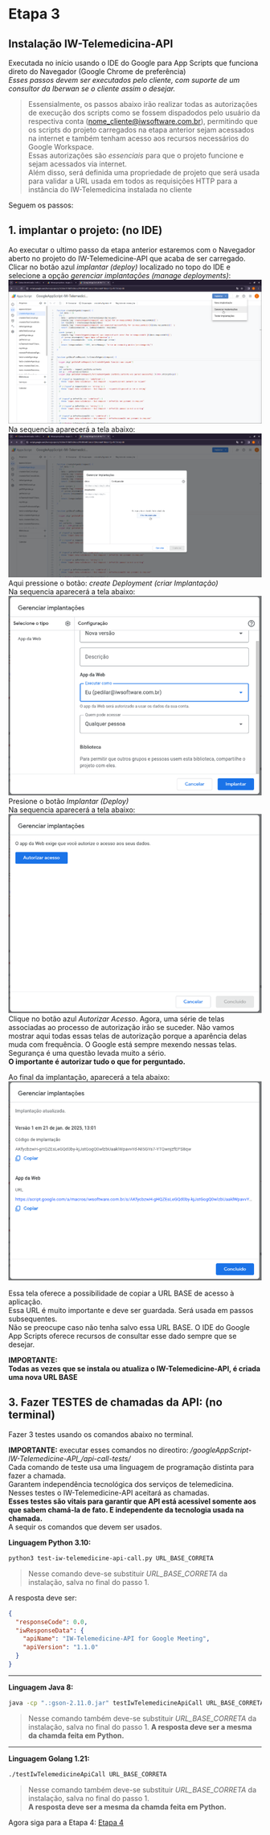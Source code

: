 # Etapa 3  
## Instalação IW-Telemedicina-API
  
Executada no início usando o IDE do Google para App Scripts que funciona direto do Navegador (Google Chrome de preferência)  
*Esses passos devem ser executados pelo cliente, com suporte de um consultor da Iberwan se o cliente assim o desejar.*
  
>Essensialmente, os passos abaixo irão realizar todas as autorizações de execução dos scripts como se fossem dispadodos pelo usuário da respectiva conta (<nome_cliente@iwsoftware.com.br>),
permitindo que os scripts do projeto carregados na etapa anterior sejam acessados na internet e também tenham acesso aos recursos necessários do Google Workspace.  
Essas autorizações são *essenciais* para que o projeto funcione e sejam acessados via internet.  
Além disso, será definida uma propriedade de projeto que será usada para validar a URL usada em todos as requisições HTTP
para a instância do IW-Telemedicina instalada no cliente  

Seguem os passos:  

## 1. **implantar o projeto:**  (no IDE)
Ao executar o ultimo passo da etapa anterior estaremos com o Navegador aberto no projeto do IW-Telemedicine-API que acaba de ser carregado.  
Clicar no botão azul *implantar (deploy)* localizado no topo do IDE e selecione a opção *gerenciar implantações (manage deployments)*:  
![manage deployments dialog](./Screenshot-gas-gerenciar-implantacao-0.png)  
Na sequencia aparecerá a tela abaixo:  
![manage deployments dialog](./Screenshot-gas-gerenciar-implantacao-1-criar-implantacao.png)  
Aqui pressione o botão: *create Deployment (criar Implantação)*  
Na sequencia aparecerá a tela abaixo:  
![manage deployments dialog](./Screenshot-gas-gerenciar-implantacao-2-implantar.png)  
Presione o botão *Implantar (Deploy)*  
Na sequencia aparecerá a tela abaixo:  
![manage deployments dialog](./Screenshot-gas-gerenciar-implantacao-3-autorizar-acesso.png)  
Clique no botão azul *Autorizar Acesso*.
Agora, uma série de telas associadas ao processo de autorização irão se suceder.
Não vamos mostrar aqui todas essas telas de autorização porque a aparência delas muda com frequência.
O Google está sempre mexendo nessas telas. Segurança é uma questão levada muito a sério.  
**O importante é autorizar tudo o que for perguntado.**  

Ao final da implantação, aparecerá a tela abaixo:  
![manage deployments dialog](./Screenshot-gas-gerenciar-implantacao-5-concluido.png)  

Essa tela oferece a possibilidade de copiar a URL BASE de acesso à aplicação.  
Essa URL é muito importante e deve ser guardada. Será usada em passos subsequentes.  
Não se preocupe caso não tenha salvo essa URL BASE. O IDE do Google App Scripts oferece recursos de consultar esse dado sempre que se desejar.   
  
**IMPORTANTE:**   
**Todas as vezes que se instala ou atualiza o IW-Telemedicine-API, é criada uma nova URL BASE**  

## 3. Fazer TESTES de chamadas da API: (no terminal)  

Fazer 3 testes usando os comandos abaixo no terminal.  
  
**IMPORTANTE:** executar esses comandos no direotiro: *<diretorio-temporario>/googleAppScript-IW-Telemedicine-API_<TAG>/api-call-tests/*   
Cada comando de teste usa uma linguagem de programação distinta para fazer a chamada.  
Garantem independência tecnológica dos serviços de telemedicina.  
Nesses testes o IW-Telemedicine-API aceitará as chamadas.    
**Esses testes são vitais para garantir que API está acessivel somente aos que sabem chamá-la de fato. E independente da tecnologia usada na chamada.**  
A sequir os comandos que devem ser usados.    
  
**Linguagem Python 3.10:**  
```bash  
python3 test-iw-telemedicine-api-call.py URL_BASE_CORRETA
```  
>Nesse comando deve-se substituir *URL_BASE_CORRETA* da instalação, salva no final do passo 1.

A resposta deve ser:  
```json  
{
  "responseCode": 0.0,
  "iwResponseData": {
    "apiName": "IW-Telemedicine-API for Google Meeting",
    "apiVersion": "1.1.0"
  }
}
```

---  

**Linguagem Java 8:**  
```bash
java -cp ".:gson-2.11.0.jar" testIwTelemedicineApiCall URL_BASE_CORRETA 
```  
>Nesse comando também deve-se substituir *URL_BASE_CORRETA* da instalação, salva no final do passo 1.
**A resposta deve ser a mesma da chamda feita em Python.**  

---  

**Linguagem Golang 1.21:**  
```bash  
./testIwTelemedicineApiCall URL_BASE_CORRETA
```  
>Nesse comando também deve-se substituir *URL_BASE_CORRETA* da instalação, salva no final do passo 1.  
**A resposta deve ser a mesma da chamda feita em Python.**  


Agora siga para a Etapa 4: [Etapa 4](installing-iw-telemedicine-in-clients-iwcare-config-lang-pt.md)  

